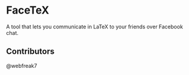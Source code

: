 # FaceTeX
A tool that lets you communicate in LaTeX to your friends over Facebook chat.

## Contributors
@webfreak7
